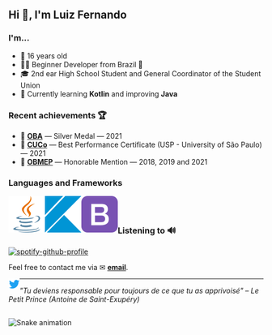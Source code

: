 <h2>Hi 👋, I'm Luiz Fernando</h2>

### I'm...
* 🤟 16 years old
* 👨‍💻 Beginner Developer from Brazil 💚
* 🎓 2nd ear High School Student and General Coordinator of the Student Union
* 🔭 Currently learning **Kotlin** and improving **Java**

### Recent achievements 🏆
* 🥈 **[OBA](https://www.oba.org.br/site/)** — Silver Medal — 2021
* 📃 **[CUCo](https://www.fuvest.br/cuco-competicao-usp-de-conhecimentos/)** — Best Performance Certificate (USP - University of São Paulo) — 2021
* 📃 **[OBMEP](https://www.obmep.org.br)** — Honorable Mention — 2018, 2019 and 2021

### Languages and Frameworks
<img align="left" src="icons/java.svg" />
<img align="left" src="icons/kotlin.svg" />
<img align="left" src="icons/bootstrap.svg" />

<br/>
<br/>

### Listening to 🔊
[![spotify-github-profile](https://spotify-github-profile.vercel.app/api/view?uid=22v3rugwuvwsgayeda4vf2bxq&cover_image=true&theme=novatorem&background_color=121212&bar_color_cover=true&bar_color=53b14f)](https://spotify-github-profile.vercel.app/api/view?uid=22v3rugwuvwsgayeda4vf2bxq&redirect=true)

Feel free to contact me via ✉ **<a href="mailto:luizfalmeidamorais@gmail.com">email</a>**.

<p align="left"><a href="https://twitter.com/LuizFAM" target="blank"><img align="left" src="icons/twitter.svg" alt="twitter" width="22px" /></a></p>

---

_"Tu deviens responsable pour toujours de ce que tu as apprivoisé" – Le Petit Prince (Antoine de Saint-Exupéry)_

<!--<br />
<br />
<br />-->

##

  ![Snake animation](https://github.com/LuizF245/LuizF245/blob/output/github-contribution-grid-snake.svg)
